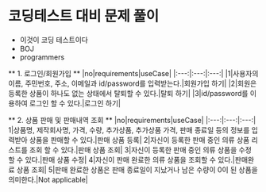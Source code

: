 # 코딩테스트 대비 문제 풀이

* 이것이 코딩 테스트이다
* BOJ
* programmers


** 1. 로그인/회원가입 **
|no|requirements|useCase|
|:---:|:---:|:---:|
|1|사용자의 이름, 주민번호, 주소, 이메일과 id/password를 입력받는다.|회원가입 하기|
|2|회원은 등록한 상품이 하나도 없는 상태에서 탈퇴할 수 있다.|탈퇴 하기|
|3|id/password를 이용하여 로그인 할 수 있다.|로그인 하기|

** 2. 상품 판매 및 판매내역 조회  **
|no|requirements|useCase|
|:---:|:---:|:---:|
1|상품명, 제작회사명, 가격, 수량, 추가상품, 추가상품 가격, 판매 종료일 등의 정보를  입력받아 상품을 판매할 수 있다.|판매 상품 등록| 
2|자신이 등록한 판매 중인 의류 상품 리스트를  조회 할 수 있다.|판매 상품 조회| 
3|자신이 등록한 판매 중인 의류 상품을 수정 할 수 있다.|판매 상품 수정| 
4|자신이 판매 완료한 의류 상품을 조회할 수 있다.|판매완료 상품 조회|
5|판매 완료한 상품은 판매 종료일이 지났거나 남은 수량이 0이 된 상품을 의미한다.|Not applicable| 
